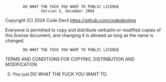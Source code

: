             DO WHAT THE FUCK YOU WANT TO PUBLIC LICENSE
                    Version 2, December 2004

Copyright (C) 2024 Code Devil <https://github.com/codedevilme>

Everyone is permitted to copy and distribute verbatim or modified
copies of this license document, and changing it is allowed as long
as the name is changed.

            DO WHAT THE FUCK YOU WANT TO PUBLIC LICENSE

TERMS AND CONDITIONS FOR COPYING, DISTRIBUTION AND MODIFICATION

0. You just DO WHAT THE FUCK YOU WANT TO.
